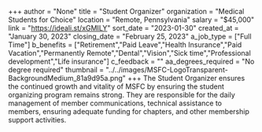 +++
author = "None"
title = "Student Organizer"
organization = "Medical Students for Choice"
location = "Remote, Pennsylvania"
salary = "$45,000"
link = "https://ideali.st/xGMILY"
sort_date = "2023-01-30"
created_at = "January 30, 2023"
closing_date = "February 25, 2023"
a_job_type = ["Full Time"]
b_benefits = ["Retirement","Paid Leave","Health Insurance","Paid Vacation","Permanently Remote","Dental","Vision","Sick time","Professional development","Life insurance"]
c_feedback = ""
aa_degrees_required = "No degree required"
thumbnail = "../../images/MSFC-LogoTransparent-BackgroundMedium_81a9d95a.png"
+++
The Student Organizer ensures the continued growth and vitality of MSFC by ensuring the student organizing program remains strong. They are responsible for the daily management of member communications, technical assistance to members, ensuring adequate funding for chapters, and other membership support activities.  